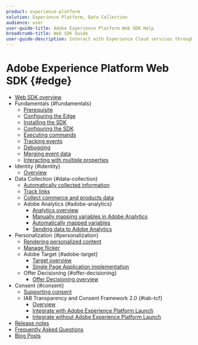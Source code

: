 ```yaml
---
product: experience-platform
solution: Experience Platform, Data Collection
audience: user
user-guide-title: Adobe Experience Platform Web SDK Help
breadcrumb-title: Web SDK Guide
user-guide-description: Interact with Experience Cloud services through the Edge Network.
---
```


# Adobe Experience Platform Web SDK {#edge}

* [Web SDK overview](home.md)
* Fundamentals {#fundamentals}
  * [Prerequisite](fundamentals/prerequisite.md)
  * [Configuring the Edge](fundamentals/edge-configuration.md)
  * [Installing the SDK](fundamentals/installing-the-sdk.md)
  * [Configuring the SDK](fundamentals/configuring-the-sdk.md)
  * [Executing commands](fundamentals/executing-commands.md)
  * [Tracking events](fundamentals/tracking-events.md)
  * [Debugging](fundamentals/debugging.md)
  * [Merging event data](fundamentals/merging-event-data.md)
  * [Interacting with multiple properties](fundamentals/interacting-with-multiple-properties.md)
* Identity {#identity}
  * [Overview](identity/overview.md)
* Data Collection {#data-collection}
  * [Automatically collected information](data-collection/automatic-information.md)
  * [Track links](data-collection/track-links.md)
  * [Collect commerce and products data](data-collection/collect-commerce-data.md)
  * Adobe Analytics {#adobe-analytics}
    * [Analytics overview](data-collection/adobe-analytics/analytics-overview.md)
    * [Manually mapping variables in Adobe Analytics](data-collection/adobe-analytics/manually-mapping-variables.md)
    * [Automatically mapped variables](data-collection/adobe-analytics/automatically-mapped-vars.md)
    * [Sending data to Adobe Analytics](data-collection/adobe-analytics/sending-data-to-analytics.md)
* Personalization {#personalization}
  * [Rendering personalized content](personalization/rendering-personalization-content.md)
  * [Manage flicker](personalization/manage-flicker.md)
  * Adobe Target {#adobe-target}
    * [Target overview](personalization/adobe-target/target-overview.md)
    * [Single Page Application implementation](personalization/adobe-target/spa-implementation.md)
  * Offer Decisioning {#offer-decisioning}
    * [Offer Decisioning overview](personalization/offer-decisioning/offer-decisioning-overview.md)
* Consent {#consent}
  * [Supporting consent](consent/supporting-consent.md)
  * IAB Transparency and Consent Framework 2.0 {#iab-tcf}
    * [Overview](consent/iab-tcf/overview.md)
    * [Integrate with Adobe Experience Platform Launch](consent/iab-tcf/with-launch.md)
    * [Integrate without Adobe Experience Platform Launch](consent/iab-tcf/without-launch.md)
* [Release notes](release-notes.md)
* [Frequently Asked Questions](web-sdk-faq.md)
* [Blog Posts](blog-posts.md)
